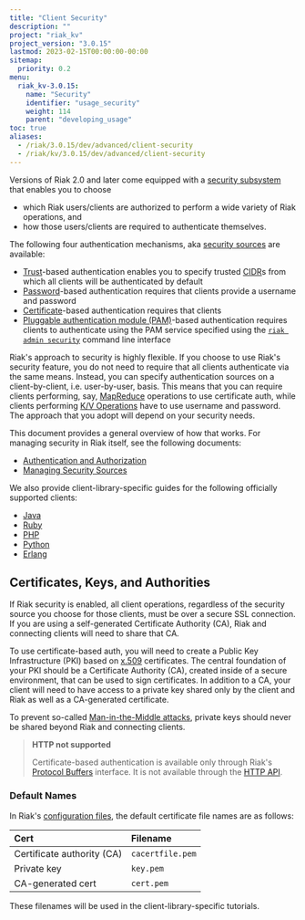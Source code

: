 ```yaml
---
title: "Client Security"
description: ""
project: "riak_kv"
project_version: "3.0.15"
lastmod: 2023-02-15T00:00:00-00:00
sitemap:
  priority: 0.2
menu:
  riak_kv-3.0.15:
    name: "Security"
    identifier: "usage_security"
    weight: 114
    parent: "developing_usage"
toc: true
aliases:
  - /riak/3.0.15/dev/advanced/client-security
  - /riak/kv/3.0.15/dev/advanced/client-security
---
```


Versions of Riak 2.0 and later come equipped with a [security subsystem]({{<baseurl>}}riak/kv/3.0.15/using/security/basics) that enables you to choose

* which Riak users/clients are authorized to perform a wide variety of
  Riak operations, and
* how those users/clients are required to authenticate themselves.

The following four authentication mechanisms, aka [security sources]({{<baseurl>}}riak/kv/3.0.15/using/security/managing-sources/) are available:

* [Trust]({{<baseurl>}}riak/kv/3.0.15/using/security/managing-sources/#trust-based-authentication)-based
  authentication enables you to specify trusted
  [CIDR](http://en.wikipedia.org/wiki/Classless_Inter-Domain_Routing)s
  from which all clients will be authenticated by default
* [Password]({{<baseurl>}}riak/kv/3.0.15/using/security/managing-sources/#password-based-authentication)-based authentication requires
  that clients provide a username and password
* [Certificate]({{<baseurl>}}riak/kv/3.0.15/using/security/managing-sources/#certificate-based-authentication)-based authentication
  requires that clients
* [Pluggable authentication module (PAM)]({{<baseurl>}}riak/kv/3.0.15/using/security/managing-sources/#pam-based-authentication)-based authentication requires
  clients to authenticate using the PAM service specified using the
  [`riak admin security`]({{<baseurl>}}riak/kv/3.0.15/using/security/managing-sources/#managing-sources)
  command line interface

Riak's approach to security is highly flexible. If you choose to use
Riak's security feature, you do not need to require that all clients
authenticate via the same means. Instead, you can specify authentication
sources on a client-by-client, i.e. user-by-user, basis. This means that
you can require clients performing, say, [MapReduce]({{<baseurl>}}riak/kv/3.0.15/developing/usage/mapreduce/)
operations to use certificate auth, while clients performing [K/V Operations]({{<baseurl>}}riak/kv/3.0.15/developing/usage) have to use username and password. The approach
that you adopt will depend on your security needs.

This document provides a general overview of how that works. For
managing security in Riak itself, see the following documents:

* [Authentication and Authorization]({{<baseurl>}}riak/kv/3.0.15/using/security/basics)
* [Managing Security Sources]({{<baseurl>}}riak/kv/3.0.15/using/security/managing-sources/)

We also provide client-library-specific guides for the following
officially supported clients:

* [Java]({{<baseurl>}}riak/kv/3.0.15/developing/usage/security/java)
* [Ruby]({{<baseurl>}}riak/kv/3.0.15/developing/usage/security/ruby)
* [PHP]({{<baseurl>}}riak/kv/3.0.15/developing/usage/security/php)
* [Python]({{<baseurl>}}riak/kv/3.0.15/developing/usage/security/python)
* [Erlang]({{<baseurl>}}riak/kv/3.0.15/developing/usage/security/erlang)

## Certificates, Keys, and Authorities

If Riak security is enabled, all client operations, regardless of the
security source you choose for those clients, must be over a secure SSL
connection. If you are using a self-generated Certificate Authority
(CA), Riak and connecting clients will need to share that CA.

To use certificate-based auth, you will need to create a Public Key
Infrastructure (PKI) based on
[x.509](http://en.wikipedia.org/wiki/X.509) certificates. The central
foundation of your PKI should be a Certificate Authority (CA), created
inside of a secure environment, that can be used to sign certificates.
In addition to a CA, your client will need to have access to a private
key shared only by the client and Riak as well as a CA-generated
certificate.

To prevent so-called [Man-in-the-Middle
attacks](http://en.wikipedia.org/wiki/Man-in-the-middle_attack), private
keys should never be shared beyond Riak and connecting clients.

> **HTTP not supported**
>
> Certificate-based authentication is available only through Riak's
[Protocol Buffers]({{<baseurl>}}riak/kv/3.0.15/developing/api/protocol-buffers/) interface. It is not available through the
[HTTP API]({{<baseurl>}}riak/kv/3.0.15/developing/api/http).

### Default Names

In Riak's [configuration files]({{<baseurl>}}riak/kv/3.0.15/configuring/reference/#security), the
default certificate file names are as follows:

Cert | Filename
:----|:-------
Certificate authority (CA) | `cacertfile.pem`
Private key | `key.pem`
CA-generated cert | `cert.pem`

These filenames will be used in the client-library-specific tutorials.

